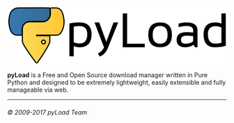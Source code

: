<p align="center"><a href="https://pyload.net"><img src="/media/banner.png" alt="pyLoad" /></a></p>

**pyLoad** is a Free and Open Source download manager written in Pure Python and
designed to be extremely lightweight, easily extensible and fully manageable via
web.


------------------------------
###### © 2009-2017 pyLoad Team
